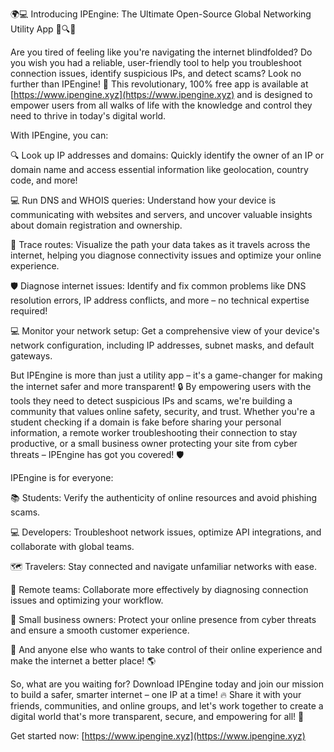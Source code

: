 🌍💻 Introducing IPEngine: The Ultimate Open-Source Global Networking Utility App 📡🔍💪

Are you tired of feeling like you're navigating the internet blindfolded? Do you wish you had a reliable, user-friendly tool to help you troubleshoot connection issues, identify suspicious IPs, and detect scams? Look no further than IPEngine! 🚀 This revolutionary, 100% free app is available at [https://www.ipengine.xyz](https://www.ipengine.xyz) and is designed to empower users from all walks of life with the knowledge and control they need to thrive in today's digital world.

With IPEngine, you can:

🔍 Look up IP addresses and domains: Quickly identify the owner of an IP or domain name and access essential information like geolocation, country code, and more!

💻 Run DNS and WHOIS queries: Understand how your device is communicating with websites and servers, and uncover valuable insights about domain registration and ownership.

🚀 Trace routes: Visualize the path your data takes as it travels across the internet, helping you diagnose connectivity issues and optimize your online experience.

🛡️ Diagnose internet issues: Identify and fix common problems like DNS resolution errors, IP address conflicts, and more – no technical expertise required!

💻 Monitor your network setup: Get a comprehensive view of your device's network configuration, including IP addresses, subnet masks, and default gateways.

But IPEngine is more than just a utility app – it's a game-changer for making the internet safer and more transparent! 🔒 By empowering users with the tools they need to detect suspicious IPs and scams, we're building a community that values online safety, security, and trust. Whether you're a student checking if a domain is fake before sharing your personal information, a remote worker troubleshooting their connection to stay productive, or a small business owner protecting your site from cyber threats – IPEngine has got you covered! 🛡️

IPEngine is for everyone:

📚 Students: Verify the authenticity of online resources and avoid phishing scams.

💻 Developers: Troubleshoot network issues, optimize API integrations, and collaborate with global teams.

🗺️ Travelers: Stay connected and navigate unfamiliar networks with ease.

🤝 Remote teams: Collaborate more effectively by diagnosing connection issues and optimizing your workflow.

🏢 Small business owners: Protect your online presence from cyber threats and ensure a smooth customer experience.

💪 And anyone else who wants to take control of their online experience and make the internet a better place! 🌎

So, what are you waiting for? Download IPEngine today and join our mission to build a safer, smarter internet – one IP at a time! 🔥 Share it with your friends, communities, and online groups, and let's work together to create a digital world that's more transparent, secure, and empowering for all! 🌟

Get started now: [https://www.ipengine.xyz](https://www.ipengine.xyz)